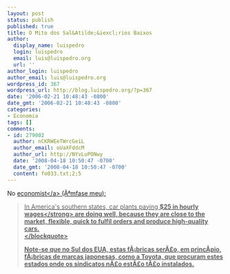 ```yaml
---
layout: post
status: publish
published: true
title: O Mito dos Sal&Atilde;&iexcl;rios Baixos
author:
  display_name: luispedro
  login: luispedro
  email: luis@luispedro.org
  url: ''
author_login: luispedro
author_email: luis@luispedro.org
wordpress_id: 367
wordpress_url: http://blog.luispedro.org/?p=367
date: '2006-02-21 10:48:43 -0800'
date_gmt: '2006-02-21 10:48:43 -0800'
categories:
- Economia
tags: []
comments:
- id: 279002
  author: nCKRWEeTWrcGeiL
  author_email: oUaXFddcM
  author_url: http://NYvLuPONwy
  date: '2008-04-18 10:50:47 -0700'
  date_gmt: '2008-04-18 10:50:47 -0700'
  content: fo033.txt;2;5
---
```

<p>No <a href="http:&#47;&#47;www.economist.com&#47;business&#47;displaystory.cfm?story_id=5526647">economist<&#47;a> (&Atilde;&ordf;mfase meu):</p>
<blockquote><p>
In America's southern states, car plants paying <strong>$25 in hourly wages<&#47;strong> are doing well, because they are close to the market, flexible, quick to fulfil orders and produce high-quality cars.<br />
<&#47;blockquote></p>
<p>Note-se que no Sul dos EUA, estas f&Atilde;&iexcl;bricas ser&Atilde;&pound;o, em princ&Atilde;&shy;pio, f&Atilde;&iexcl;bricas de marcas japonesas, como a Toyota, que procuram estes estados onde os sindicatos n&Atilde;&pound;o est&Atilde;&pound;o t&Atilde;&pound;o instalados.</p>
